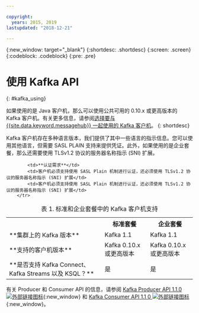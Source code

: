 ```yaml
---

copyright:
  years: 2015, 2019
lastupdated: "2018-12-21"

---
```


{:new_window: target="_blank"}
{:shortdesc: .shortdesc}
{:screen: .screen}
{:codeblock: .codeblock}
{:pre: .pre}

# 使用 Kafka API
{: #kafka_using}

如果使用的是 Java 客户机，那么可以使用公共可用的 0.10.x 或更高版本的 Kafka 客户机。有关更多信息，请参阅[选择要与 {{site.data.keyword.messagehub}} 一起使用的 Kafka 客户机](/docs/services/EventStreams/eventstreams062.html#kafka_clients)。
{: shortdesc}

Kafka 客户机存在多种语言版本，我们提供了其中一些语言的指示信息。您可以使用其他语言，但需要 SASL PLAIN 支持来提供凭证。此外，如果使用的是企业套餐，那么还需要使用 TLSv1.2 协议的服务器名称指示 (SNI) 扩展。

<table>
    <caption>表 1. 标准和企业套餐中的 Kafka 客户机支持</caption>
      <tr>
	        <th></th>
		    <th>标准套餐</th>
		    <th>企业套餐</th>
        </tr>
	  		<tr>
			<td>**集群上的 Kafka 版本**</td>
			<td>Kafka 1.1</td>
			<td>Kafka 1.1</td>
		</tr>
	  		<tr>
			<td>**支持的客户机版本**</td>
			<td>Kafka 0.10.x 或更高版本</td>
			<td>Kafka 0.10.x 或更高版本</td>
		</tr>
		<tr>
			<td>**是否支持 Kafka Connect、Kafka Streams 以及 KSQL？**</td>
			<td>是</td>
			<td>是</td>
		</tr>

			<td>**认证需求**</td>
			<td>客户机必须支持使用 SASL Plain 机制进行认证，还必须使用 TLSv1.2 协议的服务器名称指示 (SNI) 扩展</td>
			<td>客户机必须支持使用 SASL Plain 机制进行认证，还必须使用 TLSv1.2 协议的服务器名称指示 (SNI) 扩展</td>
		</tr>

</table>

有关 Producer 和 Consumer API 的信息，请参阅 [Kafka Producer API 1.1.0 ![外部链接图标](../../icons/launch-glyph.svg "外部链接图标")](http://kafka.apache.org/11/javadoc/index.html?org/apache/kafka/clients/producer/KafkaProducer.html){:new_window} 和 [Kafka Consumer API 1.1 0 ![外部链接图标](../../icons/launch-glyph.svg "外部链接图标")](http://kafka.apache.org/11/javadoc/index.html?org/apache/kafka/clients/consumer/KafkaConsumer.html){:new_window}。 

